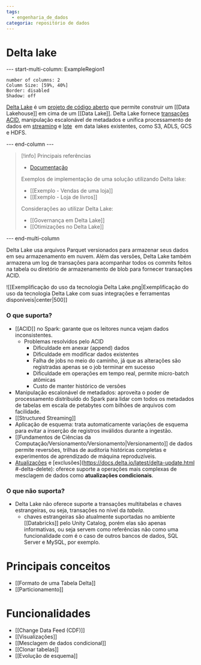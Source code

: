 ```yaml
---
tags:
  - engenharia_de_dados
categoria: repositório de dados
---
```

# Delta lake

--- start-multi-column: ExampleRegion1  
```column-settings  
number of columns: 2
Column Size: [59%, 40%]
Border: disabled
Shadow: off
```

[Delta Lake](https://delta.io/) é um [projeto de código aberto](https://github.com/delta-io/delta) que permite construir um [[Data Lakehouse]] em cima de um [[Data Lake]]. Delta Lake fornece [transações ACID](https://docs.delta.io/latest/concurrency-control.html), manipulação escalonável de metadados e unifica processamento de dados em [streaming](https://docs.delta.io/latest/delta-streaming.html) e [lote](https://docs.delta.io/latest/delta-batch.html)  em data lakes existentes, como S3, ADLS, GCS e HDFS.

--- end-column ---

> [!info] Principais referências
> - [Documentação](https://delta.io/learn)
> 
> Exemplos de implementação de uma solução utilizando Delta lake:
> - [[Exemplo - Vendas de uma loja]]
> - [[Exemplo - Loja de livros]]
> 
> Considerações ao utilizar Delta Lake:
> - [[Governança em Delta Lake]]
> - [[Otimizações no Delta Lake]]
> 

--- end-multi-column

Delta Lake usa arquivos Parquet versionados para armazenar seus dados em seu armazenamento em nuvem. Além das versões, Delta Lake também armazena um log de transações para acompanhar todos os commits feitos na tabela ou diretório de armazenamento de blob para fornecer transações ACID.

![[Exemplificação do uso da tecnologia Delta Lake.png|Exemplificação do uso da tecnologia Delta Lake com suas integrações e ferramentas disponíveis|center|500]]

### O que suporta?

- [[ACID]] no Spark: garante que os leitores nunca vejam dados inconsistentes.
	- Problemas resolvidos pelo ACID
		- Dificuldade em anexar (append) dados
		- Dificuldade em modificar dados existentes
		- Falha de jobs no meio do caminho, já que as alterações são registradas apenas se o job terminar em sucesso
		- Dificuldade em operações em tempo real, permite micro-batch atômicas
		- Custo de manter histórico de versões
- Manipulação escalonável de metadados: aproveita o poder de processamento distribuído do Spark para lidar com todos os metadados de tabelas em escala de petabytes com bilhões de arquivos com facilidade.
- [[Structured Streaming]]
- Aplicação de esquema: trata automaticamente variações de esquema para evitar a inserção de registros inválidos durante a ingestão.
- [[Fundamentos de Ciências da Computação/Versionamento/Versionamento|Versionamento]] de dados permite reversões, trilhas de auditoria históricas completas e experimentos de aprendizado de máquina reproduzíveis.
- [Atualizações](https://docs.delta.io/latest/delta-update.html#-delta-merge) e [exclusões](https://docs.delta.io/latest/delta-update.html #-delta-delete): oferece suporte a operações mais complexas de mesclagem de dados como **atualizações condicionais**.

### O que não suporta?

- Delta Lake não oferece suporte a transações multitabelas e chaves estrangeiras, ou seja, transações no nível da _tabela_.
	- chaves estrangeiras são atualmente suportadas no ambiente [[Databricks]] pelo Unity Catalog, porém elas são apenas informativas, ou seja servem como referências não como uma funcionalidade com é o caso de outros bancos de dados, SQL Server e MySQL, por exemplo.


# Principais conceitos

- [[Formato de uma Tabela Delta]]
- [[Particionamento]]

# Funcionalidades

- [[Change Data Feed (CDF)]]
- [[Visualizações]]
- [[Mesclagem de dados condicional]]
- [[Clonar tabelas]]
- [[Evolução de esquema]]
